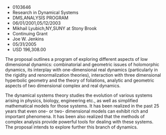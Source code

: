 
* 0103646
* Research in Dynamical Systems
* DMS,ANALYSIS PROGRAM
* 06/01/2001,05/12/2003
* Mikhail Lyubich,NY,SUNY at Stony Brook
* Continuing Grant
* Joe W. Jenkins
* 05/31/2005
* USD 196,308.00

The proposal outlines a program of exploring different aspects of low
dimensional dynamics: combinatorial and geometric issues of holomorphic
dynamics, its interplay with one-dimensional real dynamics (particularly in the
rigidity and renormalization theories), interaction with three dimensional
hyperbolic geometry and the theory of foliations, analytic and geometric aspects
of two dimensional complex and real dynamics.

The dynamical systems theory studies the evolution of various systems arising in
physics, biology, engineering etc., as well as simplified mathematical models
for those systems. It has been realized in the past 25 years that even one- or
two- dimensional models can exhibit rich and important phenomena. It has been
also realized that the methods of complex analysis provide powerful tools for
dealing with these systems. The proposal intends to explore further this branch
of dynamics.


